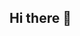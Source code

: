 ## Hi there 👋

<!--

**Here are some ideas to get you started:**
<br>

<p align="center">
  <img src="https://github.com/truecoder8/.github/logo.svg#gh-dark-mode-only" width="350">  
</p>

<hr>

-->
